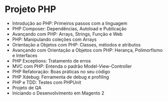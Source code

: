 # Projeto PHP

* Introdução ao PHP: Primeiros passos com a linguagem
* PHP Composer: Dependências, Autoload e Publicação
* Avançando com PHP: Arrays, Strings, Função e Web
* PHP: Manipulando coleções com Arrays
* Orientação a Objetos com PHP: Classes, métodos e atributos
* Avançando com Orientação a Objetos com PHP: Herança, Polimorfismo e Interfaces
* PHP Exceptions: Tratamento de erros
* MVC com PHP: Entenda o padrão Model-View-Controller
* PHP Refatoração: Boas práticas no seu código
* PHP Xdebug: Ferramenta de debug e profiling
* PHP e TDD: Testes com PHPUnit
* Projeto de QA
* Iniciando o Desenvolvimento em Magento 2
